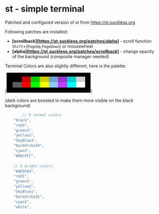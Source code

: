 # st - simple terminal

Patched and configured version of st from https://st.suckless.org

Following patches are installed:

* **[scrollback][https://st.suckless.org/patches/alpha]** - scroll function `Shift`+{`PageUp`,`PageDown`} or mousewheel
* **[alpha][https://st.suckless.org/patches/scrollback]** - change opacity of the background (composite manager needed)

Terminal Colors are also slightly different, here is the palette:

[![16 Terminal Colors](colors.png)]

(dark colors are boosted to make them more visible on the black background)

```c
    	// 8 normal colors 
	"black",
	"red3",
	"green3",
	"yellow3",
	"SkyBlue3",
	"DarkOrchid3",
	"cyan3",
	"#D0CFCC",

	// 8 bright colors
	"#5E5C64",
	"red1",
	"green1",
	"yellow1",
	"SkyBlue1",
	"DarkOrchid1",
	"cyan1",
	"white",
```
